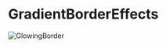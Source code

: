 # GradientBorderEffects
![GlowingBorder](https://user-images.githubusercontent.com/23124355/87108335-08b5af00-c29d-11ea-96c0-26cddcd5f7af.png)
